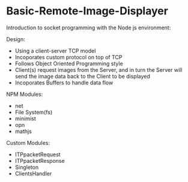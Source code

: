 # Basic-Remote-Image-Displayer
Introduction to socket programming with the Node js environment:

Design:
- Using a client-server TCP model
- Incoporates custom protocol on top of TCP
- Follows Object Oriented Programming style
- Client(s) request images from the Server, and in turn the Server
  will send the image data back to the Client to be displayed
- Incoporates Buffers to handle data flow
  
NPM Modules:
- net
- File System(fs)
- minimist
- opn
- mathjs

Custom Modules:
- ITPpacketRequest
- ITPpacketResponse
- Singleton
- ClientsHandler

